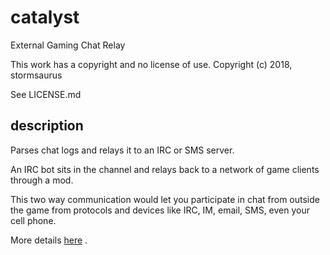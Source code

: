 # catalyst
External Gaming Chat Relay

This work has a copyright and no license of use. Copyright (c) 2018, stormsaurus

See LICENSE.md

## description

Parses chat logs and relays it to an IRC or SMS server.

An IRC bot sits in the channel and relays back to a network of game clients through a mod.

This two way communication would let you participate in chat from outside the game from protocols and devices like IRC, IM, email, SMS, even your cell phone.

More details [here](http://james.io/#/projects) .
